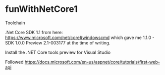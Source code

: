 # funWithNetCore1

Toolchain

.Net Core SDK 1.1 from here: https://www.microsoft.com/net/core#windowscmd which gave me 1.1.0 - SDK 1.0.0 Preview 2.1-003177 at the time of writing.

Install the .NET Core tools preview for Visual Studio

Followed https://docs.microsoft.com/en-us/aspnet/core/tutorials/first-web-api
